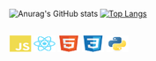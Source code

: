 


![Anurag's GitHub stats](https://github-readme-stats.vercel.app/api?username=DaniBelky&show_icons=true&theme=radical)
[![Top Langs](https://github-readme-stats.vercel.app/api/top-langs/?username=DaniBelky&layout=compact&langs_count=16&theme=radical)](https://github.com/anuraghazra/github-readme-stats)

<div style="display: inline_block"><br>
  
  
  <link rel="stylesheet" type='text/css' href="https://cdn.jsdelivr.net/gh/devicons/devicon@latest/devicon.min.css" />
          
  <img align="center" alt="Rafa-Js" height="30" width="40" src="https://raw.githubusercontent.com/devicons/devicon/master/icons/javascript/javascript-plain.svg">
  <img align="center" alt="Rafa-React" height="30" width="40" src="https://raw.githubusercontent.com/devicons/devicon/master/icons/react/react-original.svg">
  <img align="center" alt="Rafa-HTML" height="30" width="40" src="https://raw.githubusercontent.com/devicons/devicon/master/icons/html5/html5-original.svg">
  <img align="center" alt="Rafa-CSS" height="30" width="40" src="https://raw.githubusercontent.com/devicons/devicon/master/icons/css3/css3-original.svg">
  <img align="center" alt="Rafa-Python" height="30" width="40" src="https://raw.githubusercontent.com/devicons/devicon/master/icons/python/python-original.svg">

</div>


